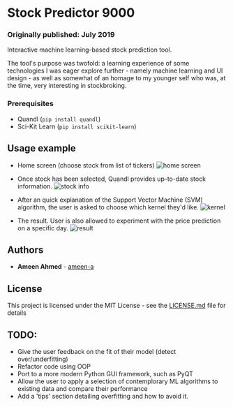 # Stock Predictor 9000
### Originally published: July 2019
Interactive machine learning-based stock prediction tool.

The tool's purpose was twofold: a learning experience of some technologies I was eager explore further - namely machine learning and UI design - as well as somewhat of an homage to my younger self who was, at the time, very interesting in stockbroking. 


### Prerequisites

- Quandl (`pip install quandl`)
- Sci-Kit Learn (`pip install scikit-learn`)


## Usage example
- Home screen (choose stock from list of tickers)
![home screen](images/USAGE1.png)

- Once stock has been selected, Quandl provides up-to-date stock information.
![stock info](images/USAGE2.png)

- After an quick explanation of the Support Vector Machine (SVM) algorithm, the user is asked to choose which kernel they'd like. 
![kernel](images/USAGE3.png)

- The result. User is also allowed to experiment with the price prediction on a specific day. 
![result](images/USAGE4.png)




## Authors

* **Ameen Ahmed** - [ameen-a](https://github.com/ameen-a)


## License

This project is licensed under the MIT License - see the [LICENSE.md](LICENSE.md) file for details

## TODO:
- Give the user feedback on the fit of their model (detect over/underfitting)
- Refactor code using OOP
- Port to a more modern Python GUI framework, such as PyQT
- Allow the user to apply a selection of contemplorary ML algorithms to existing data and compare their performance
- Add a 'tips' section detailing overfitting and how to avoid it.

